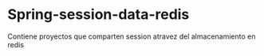 # Spring-session-data-redis
Contiene proyectos que comparten session atravez del almacenamiento en redis
